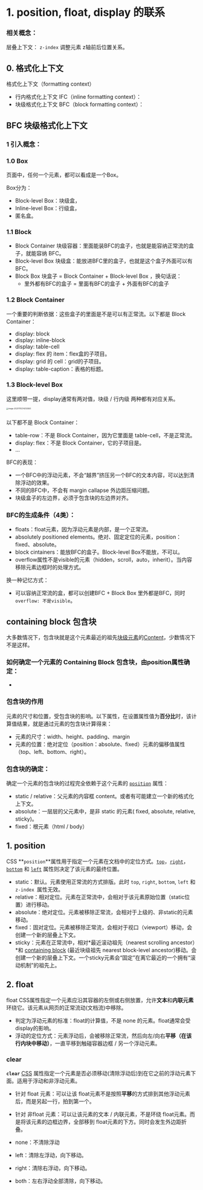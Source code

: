 # 1. position, float, display 的联系

### 相关概念：

层叠上下文： `z-index` 调整元素 z轴前后位置关系。

## 0. 格式化上下文

格式化上下文（formatting context）

- 行内格式化上下文 IFC（inline formatting context）：
- 块级格式化上下文 BFC（block formatting context）：



## BFC 块级格式化上下文

### 1 引入概念：

### 1.0 Box

页面中，任何一个元素，都可以看成是一个Box。

Box分为：

- Block-level Box：块级盒，
- Inline-level Box：行级盒，
- 匿名盒。 

### 1.1 Block

- Block Container 块级容器：里面能装BFC的盒子，也就是能容纳正常流的盒子，就能容纳 BFC。
- Block-level Box 块级盒：能放进BFC里的盒子，也就是这个盒子外面可以有 BFC。
- Block Box 块盒子 = Block Container + Block-level Box  ，换句话说：  
  - 里外都有BFC的盒子 = 里面有BFC的盒子 + 外面有BFC的盒子

### 1.2 Block Container

一个重要的判断依据：这些盒子的里面是不是可以有正常流。以下都是 Block Container：

- display: block
- display: inline-block
- display: table-cell
- display: flex 的 item：flex盒的子项目。
- display: grid 的 cell：grid的子项目。
- display: table-caption：表格的标题。

### 1.3 Block-level Box

这里顺带一提，display通常有两对值，块级 / 行内级 两种都有对应关系。

<img src="/Users/moxyninja/GreenTea-Lemon/winter Js课程/Week-9&10/source/Block-level Box.png" alt="image-20201110214259360" style="zoom: 33%;" />

### 

以下都不是 Block Container：

- table-row：不是 Block Container，因为它里面是 table-cell，不是正常流。
- display: flex：不是 Block Container，它的子项目是。
- ... 

BFC的表现：

- 一个BFC中的浮动元素，不会“越界”挤压另一个BFC的文本内容，可以达到清除浮动的效果。
- 不同的BFC中，不会有 margin callapse 外边距压缩问题。
- 块级盒子的左边界，必须于包含块的左边界对齐。

### BFC的生成条件（4类）：

- floats：float元素，因为浮动元素是内部，是一个正常流。
- absolutely positioned elements。绝对、固定定位的元素，position：fixed、absolute。
- block cintainers：能放BFC的盒子。Block-level Box不能放，不可以。
- overflow属性不是visible的元素（hidden，scroll，auto，inherit）。当内容移除元素边框时的处理方式。

换一种记忆方式：

- 可以容纳正常流的盒，都可以创建BFC +  Block Box 里外都是BFC，同时 `overflow: 不是visible`。





## containing block 包含块

大多数情况下，包含块就是这个元素最近的祖先[块级元素](https://developer.mozilla.org/zh-CN/docs/Web/HTML/Block-level_elements)的[Content](https://developer.mozilla.org/zh-CN/docs/Web/CSS/CSS_Box_Model/Introduction_to_the_CSS_box_model#content-area)，少数情况下不是这样。

### 如何确定一个元素的 Containing Block 包含块，由position属性确定：

- 

### 包含块的作用

元素的尺寸和位置，受包含块的影响。以下属性，在设置属性值为**百分比**时，该计算值结果，就是通过元素的包含块计算得来：

- 元素的尺寸：width、height、padding、margin
- 元素的位置：绝对定位（position：absolute、fixed）元素的偏移值属性（top、left、bottom、right）。

### 包含块的确定：

确定一个元素的包含块的过程完全依赖于这个元素的 [`position`](https://developer.mozilla.org/zh-CN/docs/Web/CSS/position) 属性：

- static / relative：父元素的内容框 content。或者有可能建立一个新的格式化上下文。
- absolute：一层层的父元素中，是非 static 的元素( fixed, absolute, relative, sticky)。
- fixed：根元素（html / body）





## 1. position

CSS **`position`**属性用于指定一个元素在文档中的定位方式。[`top`](https://developer.mozilla.org/zh-CN/docs/Web/CSS/top)，[`right`](https://developer.mozilla.org/zh-CN/docs/Web/CSS/right)，[`bottom`](https://developer.mozilla.org/zh-CN/docs/Web/CSS/bottom) 和 [`left`](https://developer.mozilla.org/zh-CN/docs/Web/CSS/left) 属性则决定了该元素的最终位置。

- static：默认。元素使用正常流的方式排版。此时 `top`, `right`, `bottom`, `left` 和 `z-index `属性无效。
- relative：相对定位。元素在正常流中，会相对于该元素原始位置（static位置）进行移动。
- absolute：绝对定位。元素被移除正常流，会相对于上级的、非static的元素移动。
- fixed：固对定位。元素被移除正常流，会相对于视口（viewport）移动，会创建一个新的层叠上下文。
- sticky：元素在正常流中，相对*最近滚动祖先（nearest scrolling ancestor）*和 [containing block](https://developer.mozilla.org/en-US/docs/Web/CSS/Containing_Block) (最近块级祖先 nearest block-level ancestor)移动。会创建一个新的层叠上下文。一个sticky元素会“固定”在离它最近的一个拥有“滚动机制”的祖先上。



## 2. float

float CSS属性指定一个元素应沿其容器的左侧或右侧放置，允许**文本**和**内联元素**环绕它。该元素从网页的正常流动(文档流)中移除。

- 判定为浮动元素的标准：float的计算值，不是 none 的元素。float通常会受display的影响。
- 浮动的定位方式：元素浮动后，会被移除正常流，然后向左/向右**平移（在该行内块中移动）**，一直平移到触碰容器边框 / 另一个浮动元素。

### clear

**`clear`** [CSS](https://developer.mozilla.org/en-US/docs/CSS) 属性指定一个元素是否必须移动(清除浮动后)到在它之前的浮动元素下面。适用于浮动和非浮动元素。

- 针对 float 元素：可以让该 float元素不是按照**平移**的方式排到其他浮动元素后，而是另起一行，拍到第一个。
- 针对 非float 元素：可以让该元素的文本 / 内联元素，不是环绕 float元素。而是将该元素的边框边界，全部移到 float元素的下方。同时会发生外边距折叠。

- none：不清除浮动
- left：清除左浮动，向下移动。
- right：清除右浮动，向下移动。
- both：左右浮动全部清除，向下移动。